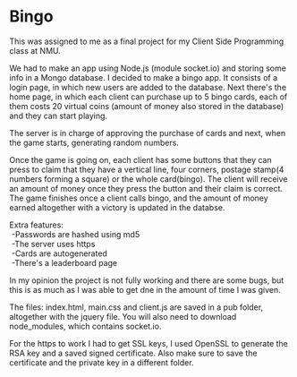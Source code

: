 # Bingo

This was assigned to me as a final project for my Client Side Programming class at NMU.

We had to make an app using Node.js (module socket.io) and storing some info in a Mongo database. I decided to make a bingo app. It consists of a login page, in which new users are added to the database. Next there's the home page, in which each client can purchase up to 5 bingo cards, each of them costs 20 virtual coins (amount of money also stored in the database) and they can start playing.

The server is in charge of approving the purchase of cards and next, when the game starts, generating random numbers. 

Once the game is going on, each client has some buttons that they can press to claim that they have a vertical line, four corners, postage stamp(4 numbers forming a square) or the whole card(bingo). The client will receive an amount of money once they press the button and their claim is correct. The game finishes once a client calls bingo, and the amount of money earned altogether with a victory is updated in the databse.

Extra features:<br>
&nbsp;-Passwords are hashed using md5<br>
&nbsp;-The server uses https<br>
&nbsp;-Cards are autogenerated<br>
&nbsp;-There's a leaderboard page<br>

In my opinion the project is not fully working and there are some bugs, but this is as much as I was able to get dne in the amount of time I was given.

The files: index.html, main.css and client.js are saved in a pub folder, altogether with the jquery file.
You will also need to download node_modules, which contains socket.io.

For the https to work I had to get SSL keys, I used OpenSSL to generate the RSA key and a saved signed certificate. Also make sure to save the certificate and the private key in a different folder.
